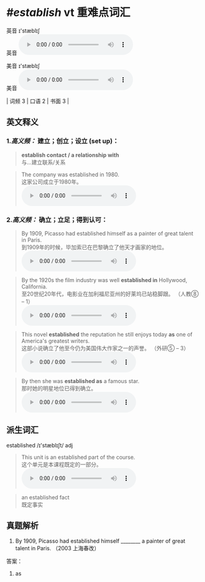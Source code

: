 # ***\#establish*** vt  重难点词汇
英音 ɪ'stæblɪʃ  
英音
<audio src="./media/establish-B.aac" controls="controls"></audio>

美音 ɪ'stæblɪʃ  
美音
<audio src="./media/establish.aac" controls="controls"></audio>



| 词频 3 | 口语 2 | 书面 3 |  

英文释义
---
### 1.*高义频：* **建立；创立；设立 (set up)：**  

 > **establish contact / a relationship with**   
 > 与…建立联系/关系    

 > The company was established in 1980.   
 > 这家公司成立于1980年。    
<audio src="./media/establish-1.aac" controls="controls"></audio>

### 2.*高义频：* **确立；立足；得到认可：**  

 > By 1909, Picasso had established himself as a painter of great talent in Paris.  
 > 到1909年的时候，毕加索已在巴黎确立了他天才画家的地位。    
<audio src="./media/By 1909, Picasso 317补录 _AAC.aac" controls="controls"></audio>

 > By the 1920s the film industry was well **established in** Hollywood, California.   
 > 至20世纪20年代，电影业在加利福尼亚州的好莱坞已站稳脚跟。  （人教⑧ – 1）  
<audio src="./media/establish-3.aac" controls="controls"></audio>

 > This novel **established** the reputation he still enjoys today **as** one of America's greatest writers.  
 > 这部小说确立了他至今仍为美国伟大作家之一的声誉。  （外研⑤ – 3）  
<audio src="./media/establish-4.aac" controls="controls"></audio>

 > By then she was **established as** a famous star.   
 > 那时她的明星地位已得到确立。    
<audio src="./media/establish-2.aac" controls="controls"></audio>


派生词汇
---
established /ɪ'stæblɪʃt/ adj   
 > This unit is an established part of the course.   
 > 这个单元是本课程既定的一部分。    
<audio src="./media/establish-5.aac" controls="controls"></audio>

 > an established fact  
 > 既定事实    


真题解析
---
1. By 1909, Picasso had established himself ________ a painter of great talent in Paris.  （2003 上海春改）  

答案：
1. as  

